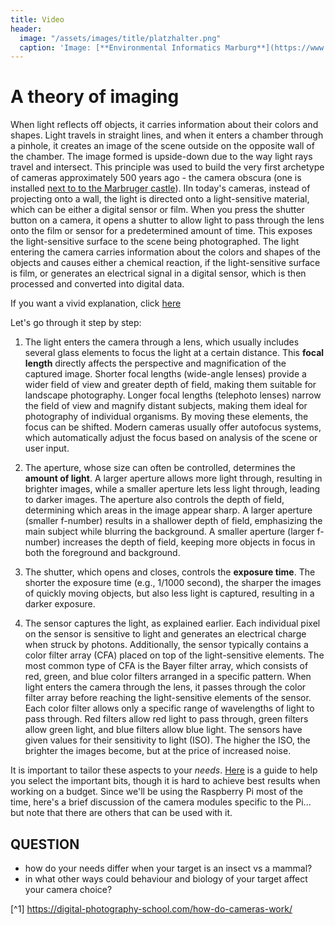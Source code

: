 ```yaml
---
title: Video
header:
  image: "/assets/images/title/platzhalter.png"
  caption: 'Image: [**Environmental Informatics Marburg**](https://www.uni-marburg.de/en/fb19/disciplines/physisch/environmentalinformatics)'
---
```



# A theory of imaging


When light reflects off objects, it carries information about their colors and shapes. Light travels in straight lines, and when it enters a chamber through a pinhole, it creates an image of the scene outside on the opposite wall of the chamber. The image formed is upside-down due to the way light rays travel and intersect. This principle was used to build the very first archetype of cameras approximately 500 years ago - the camera obscura (one is installed [next to to the Marbruger castle](https://www.uni-marburg.de/de/fb13/fachbereich/profil/camera-obscura)). IIn today's cameras, instead of projecting onto a wall, the light is directed onto a light-sensitive material, which can be either a digital sensor or film. When you press the shutter button on a camera, it opens a shutter to allow light to pass through the lens onto the film or sensor for a predetermined amount of time. This exposes the light-sensitive surface to the scene being photographed. The light entering the camera carries information about the colors and shapes of the objects and causes either a chemical reaction, if the light-sensitive surface is film, or generates an electrical signal in a digital sensor, which is then processed and converted into digital data.

If you want a vivid explanation, click [here](https://ocw.mit.edu/courses/res-2-006-girls-who-build-cameras-summer-2016/pages/digital-cameras/)

Let's go through it step by step:


1) The light enters the camera through a lens, which usually includes several glass elements to focus the light at a certain distance. This **focal length** directly affects the perspective and magnification of the captured image. Shorter focal lengths (wide-angle lenses) provide a wider field of view and greater depth of field, making them suitable for landscape photography. Longer focal lengths (telephoto lenses) narrow the field of view and magnify distant subjects, making them ideal for photography of individual organisms.
By moving these elements, the focus can be shifted. Modern cameras usually offer autofocus systems, which automatically adjust the focus based on analysis of the scene or user input.

2) The aperture, whose size can often be controlled, determines the **amount of light**. A larger aperture allows more light through, resulting in brighter images, while a smaller aperture lets less light through, leading to darker images. The aperture also controls the depth of field, determining which areas in the image appear sharp. A larger aperture (smaller f-number) results in a shallower depth of field, emphasizing the main subject while blurring the background. A smaller aperture (larger f-number) increases the depth of field, keeping more objects in focus in both the foreground and background.

3) The shutter, which opens and closes, controls the **exposure time**. The shorter the exposure time (e.g., 1/1000 second), the sharper the images of quickly moving objects, but also less light is captured, resulting in a darker exposure.

4) The sensor captures the light, as explained earlier. Each individual pixel on the sensor is sensitive to light and generates an electrical charge when struck by photons. Additionally, the sensor typically contains a color filter array (CFA) placed on top of the light-sensitive elements. The most common type of CFA is the Bayer filter array, which consists of red, green, and blue color filters arranged in a specific pattern. When light enters the camera through the lens, it passes through the color filter array before reaching the light-sensitive elements of the sensor. Each color filter allows only a specific range of wavelengths of light to pass through. Red filters allow red light to pass through, green filters allow green light, and blue filters allow blue light. The sensors have given values for their sensitivity to light (ISO). The higher the ISO, the brighter the images become, but at the price of increased noise.

It is important to tailor these aspects to your *needs*. [Here](https://digital-photography-school.com/mastering-the-exposure-triangle-for-newbies/) is a guide to help you select the important bits, though it is hard to achieve best results when working on a budget. Since we'll be using the Raspberry Pi most of the time, here's a brief discussion of the camera modules specific to the Pi... but note that there are others that can be used with it.


## QUESTION
* how do your needs differ when your target is an insect vs a mammal?
* in what other ways could behaviour and biology of your target affect your camera choice?

[^1] https://digital-photography-school.com/how-do-cameras-work/